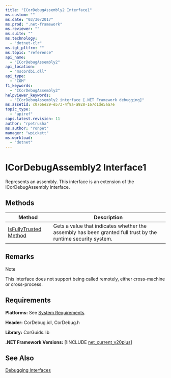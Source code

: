 ```yaml
---
title: "ICorDebugAssembly2 Interface1"
ms.custom: ""
ms.date: "03/30/2017"
ms.prod: ".net-framework"
ms.reviewer: ""
ms.suite: ""
ms.technology: 
  - "dotnet-clr"
ms.tgt_pltfrm: ""
ms.topic: "reference"
api_name: 
  - "ICorDebugAssembly2"
api_location: 
  - "mscordbi.dll"
api_type: 
  - "COM"
f1_keywords: 
  - "ICorDebugAssembly2"
helpviewer_keywords: 
  - "ICorDebugAssembly2 interface [.NET Framework debugging]"
ms.assetid: c0766e29-e573-4f9a-a928-167d1de5aa7e
topic_type: 
  - "apiref"
caps.latest.revision: 11
author: "rpetrusha"
ms.author: "ronpet"
manager: "wpickett"
ms.workload: 
  - "dotnet"
---
```

# ICorDebugAssembly2 Interface1
Represents an assembly. This interface is an extension of the ICorDebugAssembly interface.  
  
## Methods  
  
|Method|Description|  
|------------|-----------------|  
|[IsFullyTrusted Method](../../../../docs/framework/unmanaged-api/debugging/icordebugassembly2-isfullytrusted-method.md)|Gets a value that indicates whether the assembly has been granted full trust by the runtime security system.|  
  
## Remarks  
  
> [!NOTE]
>  This interface does not support being called remotely, either cross-machine or cross-process.  
  
## Requirements  
 **Platforms:** See [System Requirements](../../../../docs/framework/get-started/system-requirements.md).  
  
 **Header:** CorDebug.idl, CorDebug.h  
  
 **Library:** CorGuids.lib  
  
 **.NET Framework Versions:** [!INCLUDE [net_current_v20plus](../../../../includes/net-current-v20plus-md.md)]  
  
## See Also  
 [Debugging Interfaces](../../../../docs/framework/unmanaged-api/debugging/debugging-interfaces.md)
